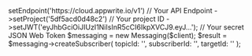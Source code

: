 <?php

use Getapp\Client;
use Getapp\Services\Messaging;

$client = (new Client())
    ->setEndpoint('https://cloud.appwrite.io/v1') // Your API Endpoint
    ->setProject('5df5acd0d48c2') // Your project ID
    ->setJWT('eyJhbGciOiJIUzI1NiIsInR5cCI6IkpXVCJ9.eyJ...'); // Your secret JSON Web Token

$messaging = new Messaging($client);

$result = $messaging->createSubscriber(
    topicId: '<TOPIC_ID>',
    subscriberId: '<SUBSCRIBER_ID>',
    targetId: '<TARGET_ID>'
);